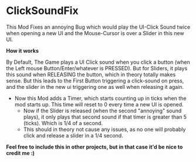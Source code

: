 # ClickSoundFix
This Mod Fixes an annoying Bug which would play the UI-Click Sound twice when opening a new UI and the Mouse-Cursor is over a Slider in this new UI.

**How it works**

By Default, The Game plays a UI Click sound when you click a button (when the Left mouse Button/Enter/whatever is PRESSED).
But for Sliders, it plays this sound when RELEASING the button, which in theory totally makes sense.
But this leads to the First Button triggering a click-sound on press, and the slider in the new ui triggering one as well when releasing it again. 

- Now this Mod adds a Timer, which starts counting up in ticks when the mod starts up. This time will reset to 0 every time a new UI is opened. 
  - Now if the Slider is released (when the second "annoying" sound plays), it only plays that second sound if that timer is greater than 5 (ticks). Which is 1/4 of a second. 
  - This should in theory not cause any issues, as no one will probably click and release a slider in a 1/4 second. 


**Feel free to include this in other projects, but in that case it'd be nice to credit me :)**
